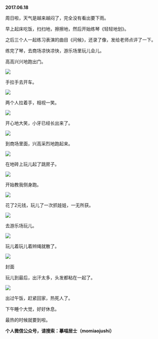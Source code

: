 
          
            
**2017.06.18**

周日啦，天气是越来越闷了，完全没有看出要下雨。

早上起床吃饭，扫扫地，擦擦地，然后开始练琴《轻轻地划》。

之后三个人一起练习表演的曲目《问候》，还录了像，发给老师点评了一下。

练完了琴，去商场凉快凉快，游乐场里玩儿会儿。

高高兴兴地跑出门。




![](//upload-images.jianshu.io/upload_images/51001-aed75e61e8d60e12.jpg)




手拉手去开车。




![](//upload-images.jianshu.io/upload_images/51001-767779c46c0542e2.jpg)




两个人拉着手，相视一笑。




![](//upload-images.jianshu.io/upload_images/51001-e6d77b0d7cbf1072.jpg)




开心地大笑，小牙已经长出来了。




![](//upload-images.jianshu.io/upload_images/51001-ae713f92075b03c8.jpg)




到商场里面，兴高采烈地跑起来。




![](//upload-images.jianshu.io/upload_images/51001-85d1aa39eea2122f.jpg)




在地砖上玩儿起了跳房子。




![](//upload-images.jianshu.io/upload_images/51001-27956366da0258bf.jpg)




开始教我侧身跑。




![](//upload-images.jianshu.io/upload_images/51001-2a39d3746a45b34e.jpg)




花了2元钱，玩儿了一次抓娃娃，一无所获。




![](//upload-images.jianshu.io/upload_images/51001-e4a0ad7ea19531e1.jpg)




去游乐场玩儿。




![](//upload-images.jianshu.io/upload_images/51001-11b5f5f176cb2951.jpg)




玩儿着玩儿着辫绳就散了。




![](//upload-images.jianshu.io/upload_images/51001-572b884c18a0de13.jpg)

封面


玩儿到最后，出汗太多，头发都粘在一起了。




![](//upload-images.jianshu.io/upload_images/51001-4281d418e8d7cb06.jpg)




出过午饭，赶紧回家，热死人了。

下午睡个大觉，好好休息。

最热的时候就要到啦。


**个人微信公众号，请搜索：摹喵居士（momiaojushi）**

          
        